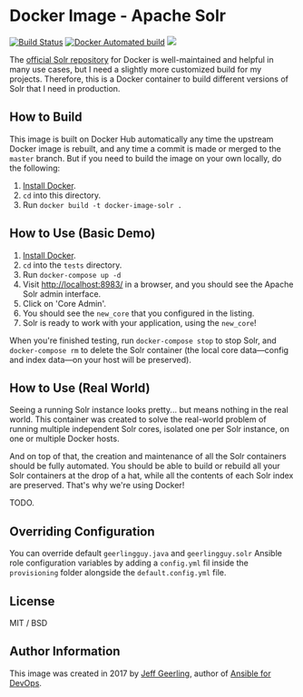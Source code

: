 # Docker Image - Apache Solr

[![Build Status](https://travis-ci.org/geerlingguy/docker-image-solr.svg?branch=master)](https://travis-ci.org/geerlingguy/docker-image-solr) [![Docker Automated build](https://img.shields.io/docker/automated/geerlingguy/docker-image-solr.svg?maxAge=2592000)](https://hub.docker.com/r/geerlingguy/docker-image-solr/) [![](https://images.microbadger.com/badges/image/geerlingguy/docker-image-solr.svg)](https://microbadger.com/images/geerlingguy/docker-image-solr "Get your own image badge on microbadger.com")

The [official Solr repository](https://hub.docker.com/_/solr/) for Docker is well-maintained and helpful in many use cases, but I need a slightly more customized build for my projects. Therefore, this is a Docker container to build different versions of Solr that I need in production.

## How to Build

This image is built on Docker Hub automatically any time the upstream Docker image is rebuilt, and any time a commit is made or merged to the `master` branch. But if you need to build the image on your own locally, do the following:

  1. [Install Docker](https://docs.docker.com/engine/installation/).
  2. `cd` into this directory.
  3. Run `docker build -t docker-image-solr .`

## How to Use (Basic Demo)

  1. [Install Docker](https://docs.docker.com/engine/installation/).
  2. `cd` into the `tests` directory.
  3. Run `docker-compose up -d`
  4. Visit [http://localhost:8983/](http://localhost:8983/) in a browser, and you should see the Apache Solr admin interface.
  5. Click on 'Core Admin'.
  6. You should see the `new_core` that you configured in the listing.
  7. Solr is ready to work with your application, using the `new_core`!

When you're finished testing, run `docker-compose stop` to stop Solr, and `docker-compose rm` to delete the Solr container (the local core data—config and index data—on your host will be preserved).

## How to Use (Real World)

Seeing a running Solr instance looks pretty... but means nothing in the real world. This container was created to solve the real-world problem of running multiple independent Solr cores, isolated one per Solr instance, on one or multiple Docker hosts.

And on top of that, the creation and maintenance of all the Solr containers should be fully automated. You should be able to build or rebuild all your Solr containers at the drop of a hat, while all the contents of each Solr index are preserved. That's why we're using Docker!

TODO.

## Overriding Configuration

You can override default `geerlingguy.java` and `geerlingguy.solr` Ansible role configuration variables by adding a `config.yml` fil inside the `provisioning` folder alongside the `default.config.yml` file.

## License

MIT / BSD

## Author Information

This image was created in 2017 by [Jeff Geerling](https://www.jeffgeerling.com/), author of [Ansible for DevOps](https://www.ansiblefordevops.com/).
